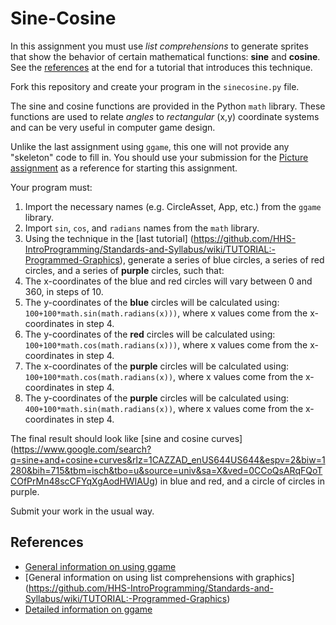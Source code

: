 # Sine-Cosine

In this assignment you must use *list comprehensions* to generate sprites that show the behavior
of certain mathematical functions: **sine** and **cosine**. See the [references](References) at the end for a 
tutorial that introduces this technique.

Fork this repository and create your program in the ```sinecosine.py``` file.

The sine and cosine functions are provided in the Python ```math``` library. These functions are used
to relate *angles* to *rectangular* (x,y) coordinate systems and can be very useful in computer
game design.

Unlike the last assignment using ```ggame```, this one will not provide any "skeleton" code to fill
in. You should use your submission for the [Picture assignment](https://github.com/HHS-IntroProgramming/Picture)
as a reference for starting this assignment. 

Your program must:

1. Import the necessary names (e.g. CircleAsset, App, etc.) from the  ```ggame``` library.
2. Import ```sin```, ```cos```, and ```radians``` names from the ```math``` library.
3. Using the technique in the [last tutorial]
  (https://github.com/HHS-IntroProgramming/Standards-and-Syllabus/wiki/TUTORIAL:-Programmed-Graphics),
  generate a series of blue circles, a series of red circles, and a series of **purple** circles, such
  that:
4. The x-coordinates of the blue and red circles will vary between 0 and 360, in steps of 10.
5. The y-coordinates of the **blue** circles will be calculated using: 
  ```100+100*math.sin(math.radians(x)))```, where x values come from the x-coordinates in step 4.
6. The y-coordinates of the **red** circles will be calculated using:
  ```100+100*math.cos(math.radians(x)))```, where x values come from the x-coordinates in step 4.
7. The x-coordinates of the **purple** circles will be calculated using:
  ```100+100*math.cos(math.radians(x))```, where x values come from the x-coordinates in step 4.
8. The y-coordinates of the **purple** circles will be calculated using:
  ```400+100*math.sin(math.radians(x))```, where x values come from the x-coordinates in step 4.

The final result should look like [sine and cosine curves]
(https://www.google.com/search?q=sine+and+cosine+curves&rlz=1CAZZAD_enUS644US644&espv=2&biw=1280&bih=715&tbm=isch&tbo=u&source=univ&sa=X&ved=0CCoQsARqFQoTCOfPrMn48scCFYqXgAodHWIAUg)
in blue and red, and a circle of circles in purple.

Submit your work in the usual way.

## References
* [General information on using ggame](https://github.com/HHS-IntroProgramming/Standards-and-Syllabus/wiki/TUTORIAL:-Displaying-Graphics)
* [General information on using list comprehensions with graphics]
  (https://github.com/HHS-IntroProgramming/Standards-and-Syllabus/wiki/TUTORIAL:-Programmed-Graphics)
* [Detailed information on ggame](http://brythonserver.github.io/ggame/)
